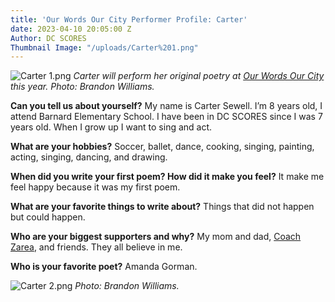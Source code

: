 ```yaml
---
title: 'Our Words Our City Performer Profile: Carter'
date: 2023-04-10 20:05:00 Z
Author: DC SCORES
Thumbnail Image: "/uploads/Carter%201.png"
---
```


![Carter 1.png](/uploads/Carter%201.png)
*Carter will perform her original poetry at [Our Words Our City](https://owoc.dcscores.org/) this year. Photo: Brandon Williams.*











**Can you tell us about yourself?**
My name is Carter Sewell. I’m 8 years old, I attend Barnard Elementary School. I have been in DC SCORES since I was 7 years old. When I grow up I want to sing and act.

**What are your hobbies?**
Soccer, ballet, dance, cooking, singing, painting, acting, singing, dancing, and drawing. 
 
**When did you write your first poem? How did it make you feel?**
It make me feel happy because it was my first poem.

**What are your favorite things to write about?**
Things that did not happen but could happen.

**Who are your biggest supporters and why?**
My mom and dad, [Coach Zarea](https://www.dcscores.org/blog/2022/11/poetry-is-my-foundation-how-alumna-zarea-boyde-found-her-voice-and-her-power-through-dc-scores), and friends. They all believe in me. 

**Who is your favorite poet?**
Amanda Gorman. 

![Carter 2.png](/uploads/Carter%202.png)
*Photo: Brandon Williams.*